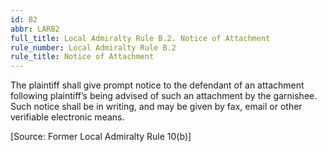 ```yaml
---
id: B2
abbr: LARB2
full_title: Local Admiralty Rule B.2. Notice of Attachment
rule_number: Local Admiralty Rule B.2
rule_title: Notice of Attachment
---
```


The plaintiff shall give prompt notice to the defendant of an attachment following plaintiff’s
being advised of such an attachment by the garnishee. Such notice shall be in writing, and may be
given by fax, email or other verifiable electronic means.

[Source: Former Local Admiralty Rule 10(b)]
